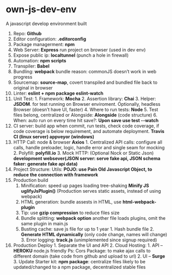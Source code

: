 # own-js-dev-env
A javascript develop environment built

1. Repo: **Github**
2. Editor configuration: **.editorconfig**
3. Package managerment: **npm**
4. Web Server: **Express** run project on browser (used in dev env)
5. Expose public ip: **localtunnel** (punch a hole in firewall)
6. Automation: **npm scripts**
7. Transpiler: **Babel**
8. Bundling: **webpack** bundle reason: commonJS doesn’t work in web progress
9. Sourcemap: **source-map**, covert transpiled and bundled file back to original in browser
10. Linter: **eslint + npm package eslint-watch**
11.	Unit Test: 
		1. Framework: **Mocha**
		2. Assertion library: **Chai**
		3. Helper: **JSDOM**. for test running on Browser enviroment. Optionally, headless Browser (doesn’t have UI, faster)
		4. Where to run tests: **Node**
		5. Test files belong, centralized or Alongside: **Alongside** (code structure)
		6. When: auto run on every time hit save?: **Upon save use test --watch**
12.	CI server: build app when commit, run tests, check code coverage, if code coverage is below requirement, and automate deployment. **Travis CI (linux server) appveyor (windows)**
13.	HTTP Call: node & browser **Axios**
		1. Centralized API calls: configure all calls, handle preloader, logic, handle error and single seam for mocking
		2. Polyfill: **polyfill.io**
		3. Mock HTTP: (Optional Nock or Static Json) **development websever(JSON server: serve fake api, JSON schema faker: generate fake api data)**
14.	Project Structure:
		Utils: **POJO: use Pain Old Javascript Object, to reduce the connection with framework**
15.	Production build
	1. Minification: speed up pages loading tree-shaking **Minify JS uglifyJsPlugin()** (Production serves static assets, instead of using webpack)
	2. HTML generation: bundle assests in HTML, use **html-webpack-plugin**
	3. Tip: use **gzip compression** to reduce files size
	4. Bundle splitting: **webpack option** another file loads plugins, omit the same plugin in main.js
	5. Busting cache: save js file for up to 1 year
			1. Hash bundle file
			2. **Generate HTML dynamically** (only code change, names will change)
			3. Error logging: **track.js** (unimplemented since signup required)
16.	Production Deploy
		1. Separate the UI and API
		2. Cloud Hosting:
				1. API – **HEROKU** node.js friendly Ps: Cors Package: to make ajax calls to different domain (take code from github and upload to url)
				2. UI – **Surge**
				3. Update Starter kit: **npm package**: centralize files likely to be updated/changed to a npm package, decentralized stable files

